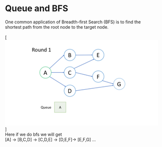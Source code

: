 # Queue and BFS

One common application of Breadth-first Search (BFS) is to find the shortest path from the root node to the target node.
<br>
<br>
[![image alt text](1.png)]<br>
Here if we do bfs we will get<br>
[A] -> [B,C,D] -> [C,D,E] -> [D,E,F]-> [E,F,G] ...
